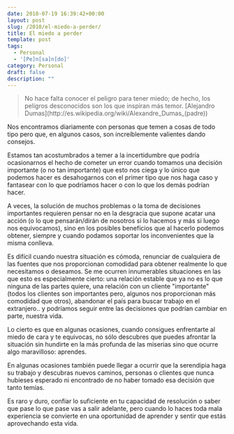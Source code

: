 ```yaml
---
date: 2010-07-19 16:39:42+00:00
layout: post
slug: /2010/el-miedo-a-perder/
title: El miedo a perder
template: post
tags:
  - Personal
  - '[Pe]n[sa]n[do]'
category: Personal
draft: false
description: ""
---
```


<blockquote>No hace falta conocer el peligro para tener miedo; de hecho, los peligros desconocidos son los que inspiran más temor.
[Alejandro Dumas](http://es.wikipedia.org/wiki/Alexandre_Dumas_(padre))</blockquote>


Nos encontramos diariamente con personas que temen a cosas de todo tipo pero que, en algunos casos, son increíblemente valientes dando consejos.

Estamos tan acostumbrados a temer a la incertidumbre que podría ocasionarnos el hecho de cometer un error cuando tomamos una decisión importante (o no tan importante) que esto nos ciega y lo único que podemos hacer es desahogarnos con el primer tipo que nos haga caso y fantasear con lo que podríamos hacer o con lo que los demás podrían hacer.

A veces, la solución de muchos problemas o la toma de decisiones importantes requieren pensar no en la desgracia que supone acatar una acción (o lo que pensarán/dirán de nosotros si lo hacemos y más si luego nos equivocamos), sino en los posibles beneficios que al hacerlo podemos obtener, siempre y cuando podamos soportar los inconvenientes que la misma conlleva.

Es difícil cuando nuestra situación es cómoda, renunciar de cualquiera de las fuentes que nos proporcionan comodidad para obtener realmente lo que necesitamos o deseamos. Se me ocurren innumerables situaciones en las que esto es especialmente cierto: una relación estable que ya no es lo que ninguna de las partes quiere, una relación con un cliente "importante" (todos los clientes son importantes pero, algunos nos proporcionan más comodidad que otros), abandonar el país para buscar trabajo en el extranjero.. y podríamos seguir entre las decisiones que podrían cambiar en parte, nuestra vida.

Lo cierto es que en algunas ocasiones, cuando consigues enfrentarte al miedo de cara y te equivocas, no sólo descubres que puedes afrontar la situación sin hundirte en la más profunda de las miserias sino que ocurre algo maravilloso: aprendes.

En algunas ocasiones también puede llegar a ocurrir que la serendipia haga su trabajo y descubras nuevos caminos, personas o clientes que nunca hubieses esperado ni encontrado de no haber tomado esa decisión que tanto temías.

Es raro y duro, confiar lo suficiente en tu capacidad de resolución o saber que pase lo que pase vas a salir adelante, pero cuando lo haces toda mala experiencia se convierte en una oportunidad de aprender y sentir que estás aprovechando esta vida.
